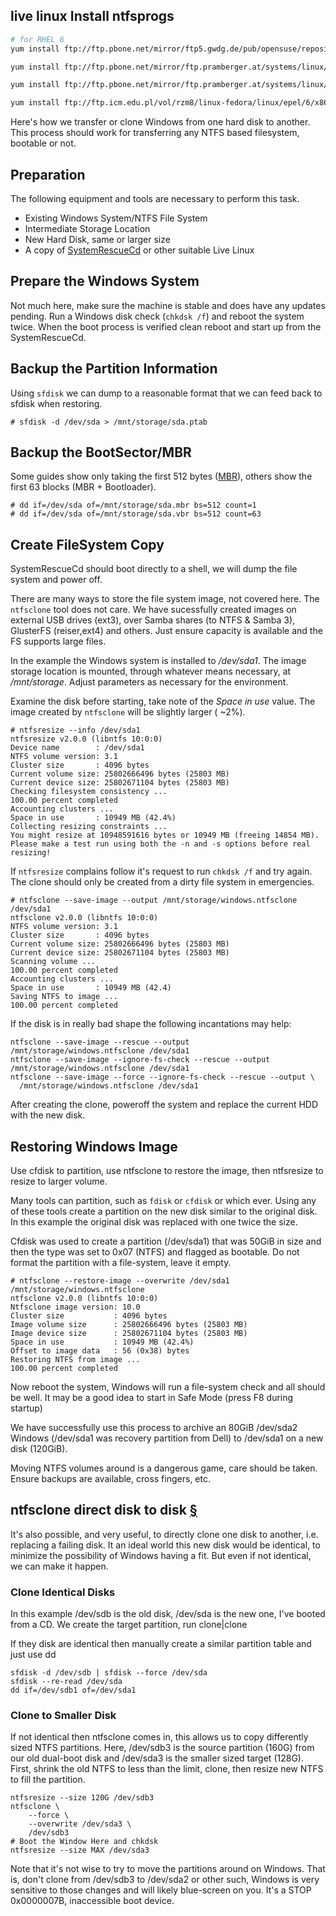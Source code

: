 

## live linux Install ntfsprogs

```bash
# for RHEL 6
yum install ftp://ftp.pbone.net/mirror/ftp5.gwdg.de/pub/opensuse/repositories/Virtualization:/Appliances/RedHat_RHEL-6/x86_64/libx86emu1-1.5-1.1.x86_64.rpm

yum install ftp://ftp.pbone.net/mirror/ftp.pramberger.at/systems/linux/contrib/rhel6/x86_64/libhd-20.1-1.el6.pp.x86_64.rpm

yum install ftp://ftp.pbone.net/mirror/ftp.pramberger.at/systems/linux/contrib/rhel6/x86_64/ntfs-3g-libs-2017.3.23-1.el6.pp.x86_64.rpm

yum install ftp://ftp.icm.edu.pl/vol/rzm8/linux-fedora/linux/epel/6/x86_64/Packages/n/ntfsprogs-2017.3.23-1.el6.x86_64.rpm
```



Here's how we transfer or clone Windows from one hard disk to another. This process should work for transferring any NTFS based filesystem, bootable or not.

## Preparation

The following equipment and tools are necessary to perform this task.

- Existing Windows System/NTFS File System
- Intermediate Storage Location
- New Hard Disk, same or larger size
- A copy of [SystemRescueCd](http://www.sysresccd.org/) or other suitable Live Linux

## Prepare the Windows System

Not much here, make sure the machine is stable and does have any updates pending. Run a Windows disk check (`chkdsk /f`) and reboot the system twice. When the boot process is verified clean reboot and start up from the SystemRescueCd.

## Backup the Partition Information

Using `sfdisk` we can dump to a reasonable format that we can feed back to sfdisk when restoring.

```
# sfdisk -d /dev/sda > /mnt/storage/sda.ptab
```

## Backup the BootSector/MBR

Some guides show only taking the first 512 bytes ([MBR](http://en.wikipedia.org/wiki/Master_boot_record)), others show the first 63 blocks (MBR + Bootloader).

```
# dd if=/dev/sda of=/mnt/storage/sda.mbr bs=512 count=1
# dd if=/dev/sda of=/mnt/storage/sda.vbr bs=512 count=63
```

## Create FileSystem Copy

SystemRescueCd should boot directly to a shell, we will dump the file system and power off.

There are many ways to store the file system image, not covered here. The `ntfsclone` tool does not care. We have sucessfully created images on external USB drives (ext3), over Samba shares (to NTFS & Samba 3), GlusterFS (reiser,ext4) and others. Just ensure capacity is available and the FS supports large files.

In the example the Windows system is installed to */dev/sda1*. The image storage location is mounted, through whatever means necessary, at */mnt/storage*. Adjust parameters as necessary for the environment.

Examine the disk before starting, take note of the *Space in use* value. The image created by `ntfsclone` will be slightly larger ( ~2%).

```
# ntfsresize --info /dev/sda1
ntfsresize v2.0.0 (libntfs 10:0:0)
Device name        : /dev/sda1
NTFS volume version: 3.1
Cluster size       : 4096 bytes
Current volume size: 25802666496 bytes (25803 MB)
Current device size: 25802671104 bytes (25803 MB)
Checking filesystem consistency ...
100.00 percent completed
Accounting clusters ...
Space in use       : 10949 MB (42.4%)
Collecting resizing constraints ...
You might resize at 10948591616 bytes or 10949 MB (freeing 14854 MB).
Please make a test run using both the -n and -s options before real resizing!
```

If `ntfsresize` complains follow it's request to run `chkdsk /f` and try again. The clone should only be created from a dirty file system in emergencies.

```
# ntfsclone --save-image --output /mnt/storage/windows.ntfsclone /dev/sda1
ntfsclone v2.0.0 (libntfs 10:0:0)
NTFS volume version: 3.1
Cluster size       : 4096 bytes
Current volume size: 25802666496 bytes (25803 MB)
Current device size: 25802671104 bytes (25803 MB)
Scanning volume ...
100.00 percent completed
Accounting clusters ...
Space in use       : 10949 MB (42.4)
Saving NTFS to image ...
100.00 percent completed
```

If the disk is in really bad shape the following incantations may help:

```
ntfsclone --save-image --rescue --output /mnt/storage/windows.ntfsclone /dev/sda1
ntfsclone --save-image --ignore-fs-check --rescue --output /mnt/storage/windows.ntfsclone /dev/sda1
ntfsclone --save-image --force --ignore-fs-check --rescue --output \
  /mnt/storage/windows.ntfsclone /dev/sda1
```

After creating the clone, poweroff the system and replace the current HDD with the new disk.

## Restoring Windows Image

Use cfdisk to partition, use ntfsclone to restore the image, then ntfsresize to resize to larger volume.

Many tools can partition, such as `fdisk` or `cfdisk` or which ever. Using any of these tools create a partition on the new disk similar to the original disk. In this example the original disk was replaced with one twice the size.

Cfdisk was used to create a partition (/dev/sda1) that was 50GiB in size and then the type was set to 0x07 (NTFS) and flagged as bootable. Do not format the partition with a file-system, leave it empty.

```
# ntfsclone --restore-image --overwrite /dev/sda1 /mnt/storage/windows.ntfsclone
ntfsclone v2.0.0 (libntfs 10:0:0)
Ntfsclone image version: 10.0
Cluster size           : 4096 bytes
Image volume size      : 25802666496 bytes (25803 MB)
Image device size      : 25802671104 bytes (25803 MB)
Space in use           : 10949 MB (42.4%)
Offset to image data   : 56 (0x38) bytes
Restoring NTFS from image ...
100.00 percent completed
```

Now reboot the system, Windows will run a file-system check and all should be well. It may be a good idea to start in Safe Mode (press F8 during startup)

We have successfully use this process to archive an 80GiB /dev/sda2 Windows (/dev/sda1 was recovery partition from Dell) to /dev/sda1 on a new disk (120GiB).

Moving NTFS volumes around is a dangerous game, care should be taken. Ensure backups are available, cross fingers, etc.

## ntfsclone direct disk to disk [§](http://edoceo.com/exemplar/ntfsclone-transfer-windows#disk2disk)

It's also possible, and very useful, to directly clone one disk to another, i.e. replacing a failing disk. It an ideal world this new disk would be identical, to minimize the possibility of Windows having a fit. But even if not identical, we can make it happen.

### Clone Identical Disks

In this example /dev/sdb is the old disk, /dev/sda is the new one, I've booted from a CD. We create the target partition, run clone|clone

If they disk are identical then manually create a similar partition table and just use dd

```
sfdisk -d /dev/sdb | sfdisk --force /dev/sda
sfdisk --re-read /dev/sda
dd if=/dev/sdb1 of=/dev/sda1
```

### Clone to Smaller Disk

If not identical then ntfsclone comes in, this allows us to copy differently sized NTFS partitions. Here, /dev/sdb3 is the source partition (160G) from our old dual-boot disk and /dev/sda3 is the smaller sized target (128G). First, shrink the old NTFS to less than the limit, clone, then resize new NTFS to fill the partition.

```
ntfsresize --size 120G /dev/sdb3
ntfsclone \
    --force \
    --overwrite /dev/sda3 \
    /dev/sdb3
# Boot the Window Here and chkdsk
ntfsresize --size MAX /dev/sda3
```

Note that it's not wise to try to move the partitions around on Windows. That is, don't clone from /dev/sdb3 to /dev/sda2 or other such, Windows is very sensitive to those changes and will likely blue-screen on you. It's a STOP 0x0000007B, inaccessible boot device.